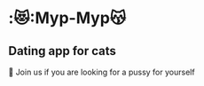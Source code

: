 # ::heart_eyes_cat::**Мур-Мур**:kissing_cat:

## Dating app for cats  
:feet: Join us if you are looking for a pussy for yourself